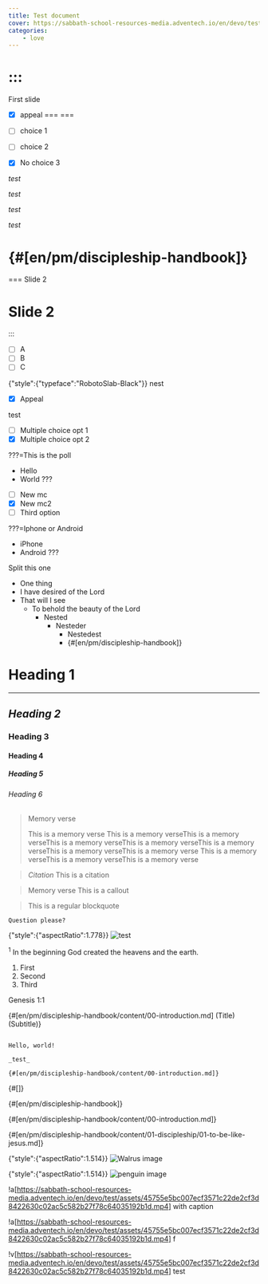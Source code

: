 ```yaml
---
title: Test document
cover: https://sabbath-school-resources-media.adventech.io/en/devo/test/assets/faee4f59de8091519214a429d2b979b4215305ba147dce3a4c2828d201ee6393.png
categories:
    - love
---
```


:::
===
First slide

- [x] appeal
===
===

- [ ] choice 1
- [ ] choice 2
- [x] No choice 3

_test_

_test_

_test_

_test_

{#[en/pm/discipleship-handbook]}
===
===
Slide 2

Slide 2
===
:::

- [ ] A
- [ ] B
- [ ] C

{"style":{"typeface":"RobotoSlab-Black"}}
nest

- [x] Appeal

test

- [ ] Multiple choice opt 1
- [x] Multiple choice opt 2

???=This is the poll
- Hello
- World
???

- [ ] New mc
- [x] New mc2
- [ ] Third option

???=Iphone or Android
- iPhone
- Android
???

Split this one

- One thing
- I have desired of the Lord
- That will I see
  - To behold the beauty of the Lord
    - Nested
      - Nesteder
        - Nestedest
        - {#[en/pm/discipleship-handbook]}

# Heading 1

---

## _Heading 2_

### Heading 3

#### Heading 4

##### Heading 5

###### Heading 6

> <p>Memory verse</p>
> This is a memory verse This is a memory verseThis is a memory verseThis is a memory verseThis is a memory verseThis is a memory verseThis is a memory verseThis is a memory verse
> This is a memory verseThis is a memory verseThis is a memory verse


> <cite>Citation</cite>
> This is a citation

> <callout>Memory verse</callout>
> This is a callout
 
> This is a regular blockquote


`Question please?`

{"style":{"aspectRatio":1.778}}
![test](60aec3c8b8186d6fc8c0e04c.jpg)

<sup>1</sup> In the beginning God created the heavens and the earth.

1. First
2. Second
3. Third

Genesis 1:1

{#[en/pm/discipleship-handbook/content/00-introduction.md] (Title) (Subtitle)}


```=Additional comments

Hello, world!

_test_

{#[en/pm/discipleship-handbook/content/00-introduction.md]}

```

{#[]}

{#[en/pm/discipleship-handbook]}

{#[en/pm/discipleship-handbook/content/00-introduction.md]}

{#[en/pm/discipleship-handbook/content/01-discipleship/01-to-be-like-jesus.md]}

{"style":{"aspectRatio":1.514}}
![Walrus image](https://sabbath-school-resources-media.adventech.io/en/devo/test/assets/fisherman.jpg)

{"style":{"aspectRatio":1.514}}
![penguin image](https://sabbath-school-resources-media.adventech.io/en/devo/test/assets/fisherman.jpg)

!a[https://sabbath-school-resources-media.adventech.io/en/devo/test/assets/45755e5bc007ecf3571c22de2cf3d8422630c02ac5c582b27f78c64035192b1d.mp4] with caption

!a[https://sabbath-school-resources-media.adventech.io/en/devo/test/assets/45755e5bc007ecf3571c22de2cf3d8422630c02ac5c582b27f78c64035192b1d.mp4] f

!v[https://sabbath-school-resources-media.adventech.io/en/devo/test/assets/45755e5bc007ecf3571c22de2cf3d8422630c02ac5c582b27f78c64035192b1d.mp4] test

